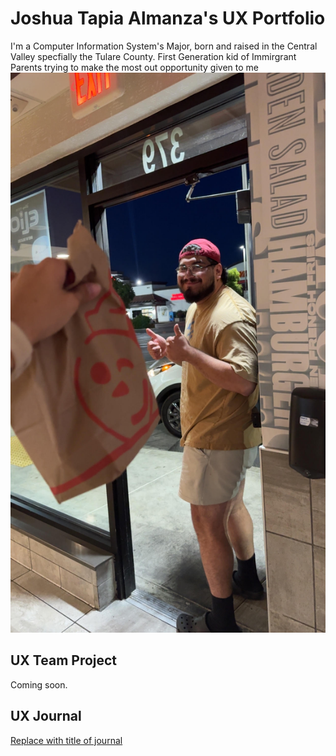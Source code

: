 # Joshua Tapia Almanza's UX Portfolio

I'm a Computer Information System's Major, born and raised in the Central Valley specfially the Tulare County.
First Generation kid of Immirgrant Parents trying to make the most out opportunity given to me
![Joshua Tapia](JoshTapia.png.jpg)
## UX Team Project

Coming soon.

## UX Journal

[Replace with title of journal](journal/)
